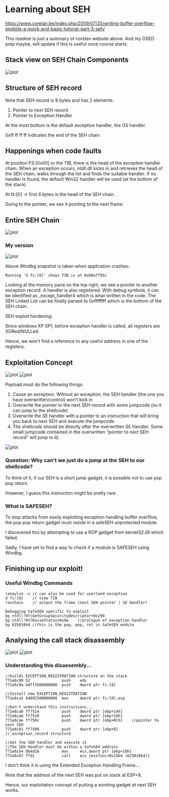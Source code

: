 # Learning about SEH
https://www.corelan.be/index.php/2009/07/25/writing-buffer-overflow-exploits-a-quick-and-basic-tutorial-part-3-seh/

This readme is just a summary of corelan website above. And my OSED prep maybe, will update if this is useful once course starts.

## Stack view on SEH Chain Components

![plot](./Images/SEH_Stack_Frame.png)

## Structure of SEH record 

Note that SEH record is 8 bytes and has 2 elements.
1. Pointer to next SEH record
2. Pointer to Exception Handler

At the most bottom is the default exception handler, the OS handler.

0xff ff ff ff indicates the end of the SEH chain

## Happenings when code faults
At position FS:[0x00] or the TIB, there is the head of the exception handler chain.
When an exception occurs, ntdll.dll kicks in and retrieves the head of the SEH chain, walks through the list and finds the suitable handler. If no handler is found, the default Win32 handler will be used (at the bottom of the stack)

At fs:[0] -> first 4 bytes is the head of the SEH chain.

Going to the pointer, we see it pointing to the next frame.

## Entire SEH Chain
![plot](./Images/SEH_Stack_Frame.png)

### My version
![plot](./Images/SEH_Stack_Frame_1.PNG)

Above Windbg snapshot is taken when application crashes:
```
Running 'd fs:[0]' shows TIB is at 0x00aff95c
```

Looking at the memory pane on the top right, we see a pointer to another exception record. A handler is also registered.
With debug symbols, it can be identified as _except_handler4 which is what written in the code.
The SEH Linked List can be finally parsed to 0xffffffff which is the bottom of the SEH chain.

SEH exploit hardening:

Since windows XP SP1, before exception handler is called, all registers are XORed/NULLed. 

Hence, we won't find a reference to any useful address in one of the registers.

## Exploitation Concept

![plot](./Images/Exploitation_Concept.png)
![plot](./Exercise/another_diagram.png)

Payload must do the following things:

1) Cause an exception. Without an exception, the SEH handler (the one you have overwritten/control) won’t kick in
2) Overwrite the pointer to the next SEH record with some jumpcode (so it can jump to the shellcode)
3) Overwrite the SE handler with a pointer to an instruction that will bring you back to next SEH and execute the jumpcode.
4) The shellcode should be directly after the overwritten SE Handler. Some small jumpcode contained in the overwritten “pointer to next SEH record” will jump to it).

![plot](./Exercise/ExploitationConcept2.png)
				
### Question: Why can't we just do a jump at the SEH to our shellcode?

To think of it, if our SEH is a short jump gadget, it is possible not to use pop pop return. 

However, I guess this instruction might be pretty rare.

### What is SAFESEH?

To stop attacks from easily exploiting exception handling buffer overflow, the pop pop return gadget must reside in a safeSEH unprotected module.

I discovered this by attempting to use a ROP gadget from kernel32.dll which failed. 

Sadly, I have yet to find a way to check if a module is SAFESEH using Windbg.
 

## Finishing up our exploit!

### Useful Windbg Commands
```
!anaylze -v // can also be used for userland exception
d fs:[0]	// view TIB
!exchain 	// output the frame (next SEH pointer | SE Handler)

Debugging SafeSEH specific to exploit
bp ntdll!RtlGetGroupSecurityDescriptor+0x299
bp ntdll!RtlRaiseStatus+0x8e	//prologue of exception handler
bp 625010b4	//this is the pop, pop, ret in SafeSEH module
```

## Analysing the call stack disassembly
![plot](./Exercise/CallStack.png)
![plot](./Exercise/CallStackDisassembly.png)

### Understanding this disassembly...
```
//builds EXCEPTION_REGISTRATION structure on the stack
771e6c99 52              push    edx
771e6c9a 64ff3500000000  push    dword ptr fs:[0]

//Install new EXCEPTION_REGISTRATION
771e6ca1 64892500000000  mov     dword ptr fs:[0],esp

//Don't understand this instructions...
771e6ca8 ff7514          push    dword ptr [ebp+14h]
771e6cab ff7510          push    dword ptr [ebp+10h]
771e6cae ff750c          push    dword ptr [ebp+0Ch]	//pointer to next SEH
771e6cb1 ff7508          push    dword ptr [ebp+8]		//_exception_record structure

//Get the SEH handler and execute it
//The SEH Handler must be within a SafeSEH address
771e6cb4 8b4d18          mov     ecx,dword ptr [ebp+18h]
771e6cb7 ffd1            call    ecx {essfunc+0x10b4 (625010b4)}

```

I don't think it is using the Extended Exception Handling Frame....

Note that the address of the next SEH was put on stack at ESP+8. 

Hence, our exploitation concept of putting a working gadget at next SEH works.
